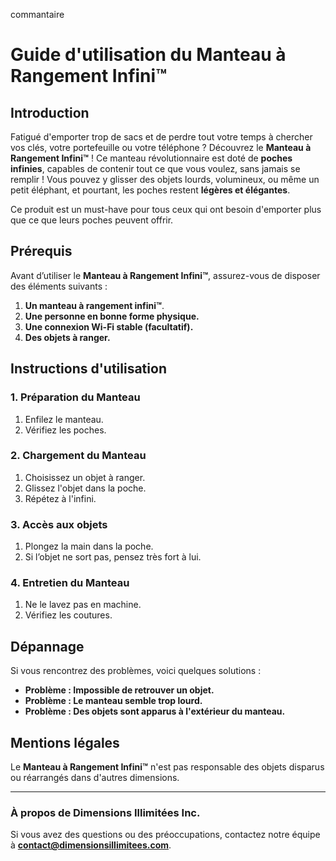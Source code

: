 commantaire
# Guide d'utilisation du **Manteau à Rangement Infini™**

## Introduction

Fatigué d'emporter trop de sacs et de perdre tout votre temps à chercher vos clés, votre portefeuille ou votre téléphone ? Découvrez le **Manteau à Rangement Infini™** ! Ce manteau révolutionnaire est doté de **poches infinies**, capables de contenir tout ce que vous voulez, sans jamais se remplir ! Vous pouvez y glisser des objets lourds, volumineux, ou même un petit éléphant, et pourtant, les poches restent **légères et élégantes**.

Ce produit est un must-have pour tous ceux qui ont besoin d'emporter plus que ce que leurs poches peuvent offrir.

## Prérequis

Avant d’utiliser le **Manteau à Rangement Infini™**, assurez-vous de disposer des éléments suivants :

1. **Un manteau à rangement infini™**.
2. **Une personne en bonne forme physique.**
3. **Une connexion Wi-Fi stable (facultatif).**
4. **Des objets à ranger.**

## Instructions d'utilisation

### 1. Préparation du Manteau

1. Enfilez le manteau.
2. Vérifiez les poches.

### 2. Chargement du Manteau

1. Choisissez un objet à ranger.
2. Glissez l'objet dans la poche.
3. Répétez à l'infini.

### 3. Accès aux objets

1. Plongez la main dans la poche.
2. Si l’objet ne sort pas, pensez très fort à lui.

### 4. Entretien du Manteau

1. Ne le lavez pas en machine.
2. Vérifiez les coutures.

## Dépannage

Si vous rencontrez des problèmes, voici quelques solutions :

- **Problème : Impossible de retrouver un objet.**
- **Problème : Le manteau semble trop lourd.**
- **Problème : Des objets sont apparus à l'extérieur du manteau.**

## Mentions légales

Le **Manteau à Rangement Infini™** n'est pas responsable des objets disparus ou réarrangés dans d'autres dimensions.

---

### À propos de **Dimensions Illimitées Inc.**

Si vous avez des questions ou des préoccupations, contactez notre équipe à **contact@dimensionsillimitees.com**.


